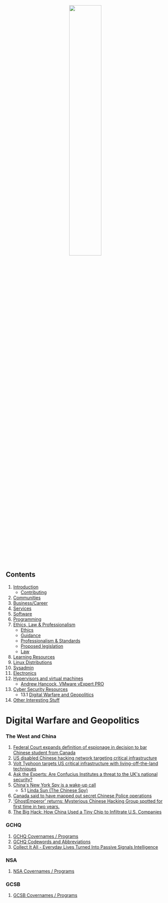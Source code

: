 <div align="center">
<img style="width:45%" src="imgs/tcclogo.jpg" />
</div>

## Contents

1. [Introduction](README.md#introduction)
   - [Contributing](README.md##contributing)
2. [Communities](Communities.md)
3. [Business/Career](Communities.md#business)
4. [Services](README.md#services)
5. [Software](README.md#software)
6. [Programming](Programming.md)
7. [Ethics, Law & Professionalism](Ethics_Law_Professionalism.md)
   - [Ethics](Ethics_Law_Professionalism.md#ethics)
   - [Guidance](Ethics_Law_Professionalism.md#guidance)
   - [Professionalism & Standards](Ethics_Law_Professionalism.md#standards)
   - [Proposed legislation](Ethics_Law_Professionalism.md#proposed)
   - [Law](Ethics_Law_Professionalism.md#law)
8. [Learning Resources](README.md#education)
9. [Linux Distributions](Sysadmin.md#linux)
10. [Sysadmin](Sysadmin.md)
11. [Electronics](Electronics.md)
12. [Hypervisors and virtual machines](Virtualisation.md#virtualisation)
    - [Andrew Hancock, VMware vExpert PRO](Virtualisation.md#andrewhancock)
13. [Cyber Security Resources](CyberSecurity.md)
    - 13.1 [Digital Warfare and Geopolitics](DigitalWarfareGeoPolitics.md)
14. [Other Interesting Stuff](README.md#misc)


# Digital Warfare and Geopolitics <a name="wargeo"></a>

### The West and China
1. [Federal Court expands definition of espionage in decision to bar Chinese student from Canada](https://www.theglobeandmail.com/canada/article-federal-court-decision-to-bar-chinese-student-expands-definition-of/)
2. [US disabled Chinese hacking network targeting critical infrastructure](https://www.reuters.com/world/us/us-disabled-chinese-hacking-network-targeting-critical-infrastructure-sources-2024-01-29/)
3. [Volt Typhoon targets US critical infrastructure with living-off-the-land techniques](https://www.microsoft.com/en-us/security/blog/2023/05/24/volt-typhoon-targets-us-critical-infrastructure-with-living-off-the-land-techniques/)
4. [Ask the Experts: Are Confucius Institutes a threat to the UK's national security?](https://blogs.lse.ac.uk/cff/2022/06/15/ask-the-experts-are-confucius-institutes-a-threat-to-the-uks-national-security/)
5. [China's New York Spy is a wake-up call](https://www.washingtonexaminer.com/opinion/editorials/3143094/china-new-york-spy-wake-up-call/)
    - 5.1 [Linda Sun (The Chinese Spy)](https://en.wikipedia.org/wiki/Linda_Sun)
6. [Canada said to have mapped out secret Chinese Police operations](https://www.bloomberg.com/news/articles/2024-07-13/canada-said-to-have-mapped-out-secret-chinese-police-operations)
7. ['GhostEmperor' returns: Mysterious Chinese Hacking Group spotted for first time in two years.](https://therecord.media/ghostemperor-spotted-first-time-in-two-years)
8. [The Big Hack: How China Used a Tiny Chip to Infiltrate U.S. Companies](https://www.bloomberg.com/news/features/2018-10-04/the-big-hack-how-china-used-a-tiny-chip-to-infiltrate-america-s-top-companies)

### GCHQ 
1. [GCHQ Covernames / Programs](https://christopher-parsons.com/resources/the-sigint-summaries/gchq-covernames-programs-and-suggested-use-implementation/)
2. [GCHQ Codewords and Abbreviations](https://www.electrospaces.net/p/gchq-nicknames-and-codewords.html)
3. [Collect It All - Everyday Lives Turned Into Passive Signals Intelligence](https://www.openrightsgroup.org/app/uploads/2020/03/01-Part_One_Chapter_One-Passive_Collection.pdf)

### NSA
1. [NSA Covernames / Programs](https://christopher-parsons.com/resources/the-sigint-summaries/nsa-codenames-covernames-and-suggested-use-implementation/)

### GCSB
1. [GCSB Covernames / Programs](https://christopher-parsons.com/resources/the-sigint-summaries/gcsb-codenames-covernames-and-suggested-use-implementation/)